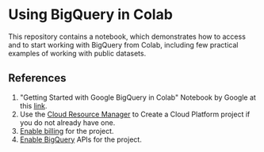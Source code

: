 # Using BigQuery in Colab
This repository contains a notebook, which demonstrates how to access and to start working with BigQuery from Colab, including few practical examples of working with public datasets.

## References
1.   "Getting Started with Google BigQuery in Colab" Notebook by Google at this [link](https://colab.research.google.com/notebooks/bigquery.ipynb).
2.   Use the [Cloud Resource Manager](https://console.cloud.google.com/cloud-resource-manager) to Create a Cloud Platform project if you do not already have one.
3.   [Enable billing](https://support.google.com/cloud/answer/6293499#enable-billing) for the project.
4.   [Enable BigQuery](https://console.cloud.google.com/flows/enableapi?apiid=bigquery) APIs for the project.

